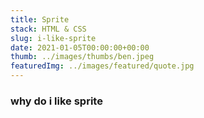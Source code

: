 ```yaml
---
title: Sprite
stack: HTML & CSS
slug: i-like-sprite
date: 2021-01-05T00:00:00+00:00
thumb: ../images/thumbs/ben.jpeg
featuredImg: ../images/featured/quote.jpg
---
```


### why do i like sprite
